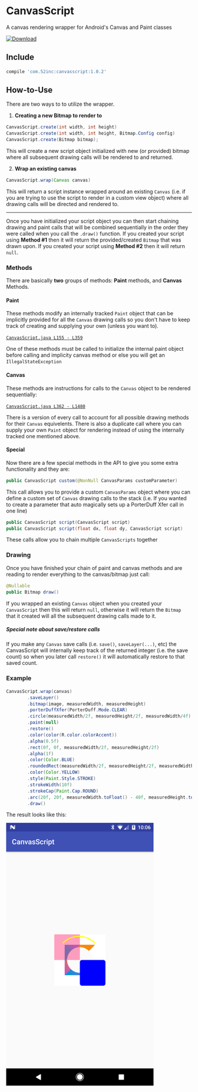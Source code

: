 # CanvasScript
A canvas rendering wrapper for Android's Canvas and Paint classes

[![Download](https://api.bintray.com/packages/52inc/CanvasScript/CanvasScript/images/download.svg) ](https://bintray.com/52inc/CanvasScript/CanvasScript/_latestVersion)

## Include
```groovy
compile 'com.52inc:canvasscript:1.0.2'
```

## How-to-Use

There are two ways to to utilize the wrapper.

1. **Creating a new Bitmap to render to**

```java
CanvasScript.create(int width, int height)
CanvasScript.create(int width, int height, Bitmap.Config config)
CanvasScript.create(Bitmap bitmap);
```

This will create a new script object initialized with new (or provided) bitmap where all subsequent drawing calls will be rendered to and returned.

2. **Wrap an existing canvas**

```java
CanvasScript.wrap(Canvas canvas)
```

This will return a script instance wrapped around an existing `Canvas` (i.e. if you are trying to use the script to render in a custom view object) where all drawing calls will be directed and rendered to.

---

Once you have initialized your script object you can then start chaining drawing and paint calls that will be combined sequentially in the order they were called when you call the `.draw()` function. If you created your script using **Method #1** then it will return the provided/created `Bitmap` that was drawn upon. If you created your script using **Method #2** then it will return `null`. 

### Methods
There are basically **two** groups of methods: **Paint** methods, and **Canvas** Methods.

#### Paint

These methods modify an internally tracked `Paint` object that can be implicitly provided for all the `Canvas` drawing calls so you don't have to keep track of creating and supplying your own (unless you want to).

[`CanvasScript.java L155 - L359`](https://github.com/52inc/CanvasScript/blob/master/library/src/main/java/com/ftinc/canvasscript/CanvasScript.java#L155-L359)

One of these methods must be called to initialize the internal paint object before calling and implicity canvas method or else you will get an `IllegalStateException`

#### Canvas

These methods are instructions for calls to the `Canvas` object to be rendered sequentially:


[`CanvasScript.java L362 - L1480`](https://github.com/52inc/CanvasScript/blob/master/library/src/main/java/com/ftinc/canvasscript/CanvasScript.java#L362-L1480)

There is a version of every call to account for all possible drawing methods for their `Canvas` equivelents. There is also a duplicate call where you can supply your own `Paint` object for rendering instead of using the internally tracked one mentioned above.

#### Special

Now there are a few special methods in the API to give you some extra functionality and they are:

```java
public CanvasScript custom(@NonNull CanvasParams customParameter)
```

This call allows you to provide a custom `CanvasParams` object where you can define a custom set of `Canvas` drawing calls to the stack (i.e. If you wanted to create a parameter that auto magically sets up a PorterDuff Xfer call in one line)

```java
public CanvasScript script(CanvasScript script)
public CanvasScript script(float dx, float dy, CanvasScript script)
```

These calls allow you to chain multiple `CanvasScripts` together 

### Drawing

Once you have finished your chain of paint and canvas methods and are reading to render everything to the canvas/bitmap just call:

```java
@Nullable
public Bitmap draw()
```

If you wrapped an existing `Canvas` object when you created your `CanvasScript` then this will return `null`, otherwise it will return the `Bitmap` that it created will all the subsequent drawing calls made to it.

##### Special note about save/restore calls

If you make any `Canvas` save calls (i.e. `save()`, `saveLayer(...)`, etc) the CanvasScript will internally keep track of the returned integer (i.e. the save count) so when you later call `restore()` it will automatically restore to that saved count.

### Example

```java
CanvasScript.wrap(canvas)
        .saveLayer()
        .bitmap(image, measuredWidth, measuredHeight)
        .porterDuffXfer(PorterDuff.Mode.CLEAR)
        .circle(measuredWidth/2f, measuredHeight/2f, measuredWidth/4f)
        .paint(null)
        .restore()
        .color(color(R.color.colorAccent))
        .alpha(0.5f)
        .rect(0f, 0f, measuredWidth/2f, measuredHeight/2f)
        .alpha(1f)
        .color(Color.BLUE)
        .roundedRect(measuredWidth/2f, measuredHeight/2f, measuredWidth.toFloat(), measuredHeight.toFloat(), 20f)
        .color(Color.YELLOW)
        .style(Paint.Style.STROKE)
        .strokeWidth(10f)
        .strokeCap(Paint.Cap.ROUND)
        .arc(20f, 20f, measuredWidth.toFloat() - 40f, measuredHeight.toFloat() - 40f, -135f, 90f, false)
        .draw()
```

The result looks like this:

<img src="art/example.png" style="width: 400px"></img>

